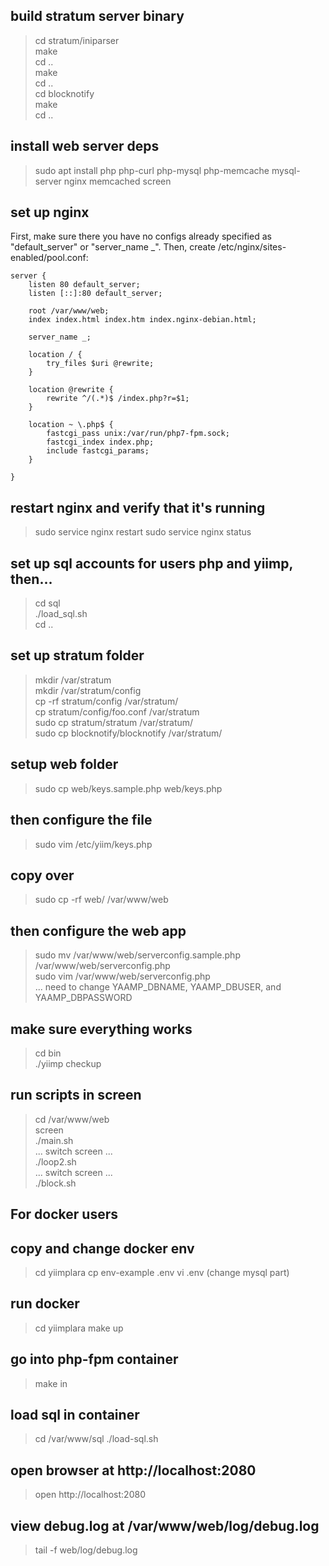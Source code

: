 build stratum server binary
---
> cd stratum/iniparser  
> make  
> cd ..  
> make  
> cd ..  
> cd blocknotify  
> make  
> cd ..  

install web server deps
---
> sudo apt install php php-curl php-mysql php-memcache mysql-server nginx memcached screen

set up nginx
---
First, make sure there you have no configs already specified as "default_server" or "server_name _".
Then, create /etc/nginx/sites-enabled/pool.conf:

	server {
		listen 80 default_server;
		listen [::]:80 default_server;

		root /var/www/web;
		index index.html index.htm index.nginx-debian.html;

		server_name _;

		location / {
		    try_files $uri @rewrite;
		}

		location @rewrite {
		    rewrite ^/(.*)$ /index.php?r=$1;
		}

		location ~ \.php$ {
		    fastcgi_pass unix:/var/run/php7-fpm.sock;
		    fastcgi_index index.php;
		    include fastcgi_params;
		}

	}

restart nginx and verify that it's running
---
> sudo service nginx restart
> sudo service nginx status

set up sql accounts for users php and yiimp, then...
---
> cd sql  
> ./load_sql.sh  
> cd ..  

set up stratum folder
---
> mkdir /var/stratum  
> mkdir /var/stratum/config  
> cp -rf stratum/config /var/stratum/  
> cp stratum/config/foo.conf /var/stratum  
> sudo cp stratum/stratum /var/stratum/  
> sudo cp blocknotify/blocknotify /var/stratum/  

setup web folder
---
> sudo cp web/keys.sample.php web/keys.php  

then configure the file
---
> sudo vim /etc/yiim/keys.php

copy over
---
> sudo cp -rf web/ /var/www/web

then configure the web app
---
> sudo mv /var/www/web/serverconfig.sample.php /var/www/web/serverconfig.php  
> sudo vim /var/www/web/serverconfig.php  
> ... need to change YAAMP_DBNAME, YAAMP_DBUSER, and YAAMP_DBPASSWORD  

make sure everything works
---
> cd bin  
> ./yiimp checkup  

run scripts in screen
---
> cd /var/www/web  
> screen  
> ./main.sh  
> ... switch screen ...  
> ./loop2.sh  
> ... switch screen ...  
> ./block.sh  

## For docker users

copy and change docker env
---
> cd yiimplara
> cp env-example .env
> vi .env (change mysql part)

run docker
---
> cd yiimplara
> make up

go into php-fpm container
---
> make in

load sql in container
---
> cd /var/www/sql
> ./load-sql.sh

open browser at http://localhost:2080
---
> open http://localhost:2080

view debug.log at /var/www/web/log/debug.log
---
> tail -f web/log/debug.log
